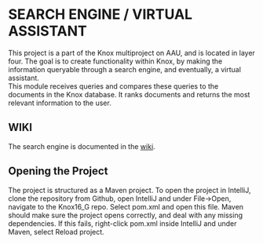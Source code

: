# SEARCH ENGINE / VIRTUAL ASSISTANT
This project is a part of the Knox multiproject on AAU, and is located in layer four. The goal is to create functionality within Knox, by making the information queryable through a search engine, and eventually, a virtual assistant.  
This module receives queries and compares these queries to the documents in the Knox database. It ranks documents and returns the most relevant information to the user. 

## WIKI
The search engine is documented in the [wiki](https://wiki.knox.cs.aau.dk/Search-engine/GruppeG).

## Opening the Project
The project is structured as a Maven project. To open the project in IntelliJ, clone the repository from Github, open IntelliJ and under File->Open, navigate to the Knox16_G repo. Select pom.xml and open this file. Maven should make sure the project opens correctly, and deal with any missing dependencies. If this fails, right-click pom.xml inside IntelliJ and under Maven, select Reload project.
